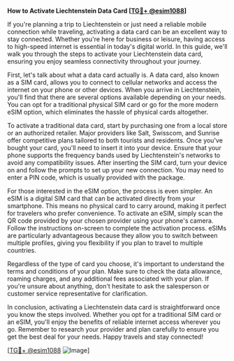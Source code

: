 **How to Activate Liechtenstein Data Card [[TG💪+ @esim1088](https://t.me/s/esim1088)]**

If you're planning a trip to Liechtenstein or just need a reliable mobile connection while traveling, activating a data card can be an excellent way to stay connected. Whether you're here for business or leisure, having access to high-speed internet is essential in today's digital world. In this guide, we'll walk you through the steps to activate your Liechtenstein data card, ensuring you enjoy seamless connectivity throughout your journey.

First, let's talk about what a data card actually is. A data card, also known as a SIM card, allows you to connect to cellular networks and access the internet on your phone or other devices. When you arrive in Liechtenstein, you'll find that there are several options available depending on your needs. You can opt for a traditional physical SIM card or go for the more modern eSIM option, which eliminates the hassle of physical cards altogether.

To activate a traditional data card, start by purchasing one from a local store or an authorized retailer. Major providers like Salt, Swisscom, and Sunrise offer competitive plans tailored to both tourists and residents. Once you've bought your card, you'll need to insert it into your device. Ensure that your phone supports the frequency bands used by Liechtenstein's networks to avoid any compatibility issues. After inserting the SIM card, turn your device on and follow the prompts to set up your new connection. You may need to enter a PIN code, which is usually provided with the package.

For those interested in the eSIM option, the process is even simpler. An eSIM is a digital SIM card that can be activated directly from your smartphone. This means no physical card to carry around, making it perfect for travelers who prefer convenience. To activate an eSIM, simply scan the QR code provided by your chosen provider using your phone's camera. Follow the instructions on-screen to complete the activation process. eSIMs are particularly advantageous because they allow you to switch between multiple profiles, giving you flexibility if you plan to travel to multiple countries.

Regardless of the type of card you choose, it's important to understand the terms and conditions of your plan. Make sure to check the data allowance, roaming charges, and any additional fees associated with your plan. If you're unsure about anything, don't hesitate to ask the salesperson or customer service representative for clarification.

In conclusion, activating a Liechtenstein data card is straightforward once you know the steps involved. Whether you opt for a traditional SIM card or an eSIM, you'll enjoy the benefits of reliable internet access wherever you go. Remember to research your provider and plan carefully to ensure you get the best deal for your needs. Happy travels and stay connected!

[[TG💪+ @esim1088](https://t.me/s/esim1088) ![Image](https://i.postimg.cc/Y0z9fWf4/image.png)]